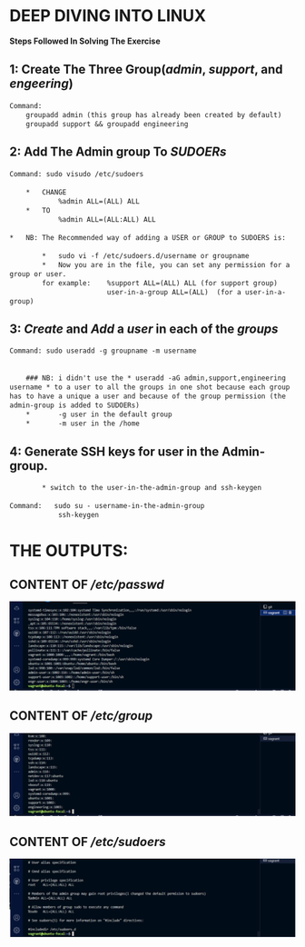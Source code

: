 #   DEEP DIVING INTO LINUX

**Steps Followed In Solving The Exercise**

## 1:   Create The Three Group(*admin*, *support*, and *engeering*)
    Command: 
        groupadd admin (this group has already been created by default)
        groupadd support && groupadd engineering


## 2:   Add The Admin group To  *SUDOERs*
    Command: sudo visudo /etc/sudoers

        *   CHANGE  
                %admin ALL=(ALL) ALL 
        *   TO 
                %admin ALL=(ALL:ALL) ALL

    *   NB: The Recommended way of adding a USER or GROUP to SUDOERS is:

            *   sudo vi -f /etc/sudoers.d/username or groupname
            *   Now you are in the file, you can set any permission for a group or user. 
            for example:    %support ALL=(ALL) ALL (for support group)
                            user-in-a-group ALL=(ALL)  (for a user-in-a-group)

     
        


## 3:   *Create* and *Add* a *user* in each of the *groups*

    Command: sudo useradd -g groupname -m username


        ### NB: i didn't use the * useradd -aG admin,support,engineering username * to a user to all the groups in one shot because each group has to have a unique a user and because of the group permission (the admin-group is added to SUDOERs) 
        *       -g user in the default group
        *       -m user in the /home

## 4:   Generate SSH keys for user in the Admin-group. 
            * switch to the user-in-the-admin-group and ssh-keygen 
    
    Command:   sudo su - username-in-the-admin-group
                ssh-keygen



# THE OUTPUTS:

## CONTENT OF */etc/passwd*
![etc/passwd](/exercise-3/images/etc-passwd.PNG)


## CONTENT OF */etc/group*
![etc/group](/exercise-3/images/etc-group.PNG)


## CONTENT OF */etc/sudoers*
![etc/sudoers](/exercise-3/images/etc-sudoers.PNG)

